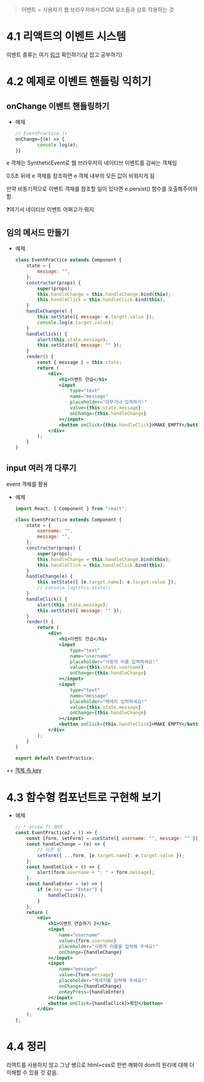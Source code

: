 > 이벤트 = 사용자가 웹 브라우저에서 DOM 요소들과 상호 작용하는 것

# 4.1 리액트의 이벤트 시스템

이벤트 종류는 여기 [링크](https://reactjs.org/docs/events.html) 확인하기(날 잡고 공부하기)

# 4.2 예제로 이벤트 핸들링 익히기

## onChange 이벤트 핸들링하기

-   예제

    ```jsx
    // EventPractice.js
    onChange={(e) => {
    		console.log(e);
    }}
    ```

e 객체는 SyntheticEvent로 웹 브라우저의 네이티브 이벤트를 감싸는 객체임

0.5초 뒤에 e 객체를 참조하면 e 객체 내부의 모든 값이 비워지게 됨

만약 비동기적으로 이벤트 객체를 참조할 일이 있다면 e.persist() 함수를 호출해주어야 함.

❓여기서 네이티브 이벤트 어쩌고가 뭐지

## 임의 메서드 만들기

-   예제

    ```jsx
    class EventPractice extends Component {
        state = {
            message: "",
        };
        constructor(props) {
            super(props);
            this.handleChange = this.handleChange.bind(this);
            this.handleClick = this.handleClick.bind(this);
        }
        handleChange(e) {
            this.setState({ message: e.target.value });
            console.log(e.target.value);
        }
        handleClick() {
            alert(this.state.message);
            this.setState({ message: "" });
        }
        render() {
            const { message } = this.state;
            return (
                <div>
                    <h1>이벤트 연습</h1>
                    <input
                        type="text"
                        name="message"
                        placeholder="아무거나 입력하기!"
                        value={this.state.message}
                        onChange={this.handleChange}
                    ></input>
                    <button onClick={this.handleClick}>MAKE EMPTY</button>
                </div>
            );
        }
    }
    ```

## input 여러 개 다루기

event 객체를 활용

-   예제

    ```jsx
    import React, { Component } from "react";

    class EventPractice extends Component {
        state = {
            username: "",
            message: "",
        };
        constructor(props) {
            super(props);
            this.handleChange = this.handleChange.bind(this);
            this.handleClick = this.handleClick.bind(this);
        }
        handleChange(e) {
            this.setState({ [e.target.name]: e.target.value });
            // console.log(this.state);
        }
        handleClick() {
            alert(this.state.message);
            this.setState({ message: "" });
        }
        render() {
            return (
                <div>
                    <h1>이벤트 연습</h1>
                    <input
                        type="text"
                        name="username"
                        placeholder="사용자 이름 입력하세요!"
                        value={this.state.username}
                        onChange={this.handleChange}
                    ></input>
                    <input
                        type="text"
                        name="message"
                        placeholder="메세지 입력하세요!"
                        value={this.state.message}
                        onChange={this.handleChange}
                    ></input>
                    <button onClick={this.handleClick}>MAKE EMPTY</button>
                </div>
            );
        }
    }

    export default EventPractice;
    ```

++ [객체 속 key](https://www.notion.so/key-5bdebc05d9ae425fb634071e14a0e818)

# 4.3 함수형 컴포넌트로 구현해 보기

-   예제

    ```jsx
    // * arrow ft 형태
    const EventPractice2 = () => {
        const [form, setForm] = useState({ username: "", message: "" });
        const handleChange = (e) => {
            // 다른 점
            setForm({ ...form, [e.target.name]: e.target.value });
        };
        const handleClick = () => {
            alert(form.username + ": " + form.message);
        };
        const handleEnter = (e) => {
            if (e.key === "Enter") {
                handleClick();
            }
        };
        return (
            <div>
                <h1>이벤트 연습하기 2</h1>
                <input
                    name="username"
                    value={form.username}
                    placeholder="사용자 이름을 입력해 주세요!"
                    onChange={handleChange}
                ></input>
                <input
                    name="message"
                    value={form.message}
                    placeholder="메세지를 입력해 주세요!"
                    onChange={handleChange}
                    onKeyPress={handleEnter}
                ></input>
                <button onClick={handleClick}>확인</button>
            </div>
        );
    };
    ```

# 4.4 정리

리액트를 사용하지 않고 그냥 쌩으로 html+css로 한번 해봐야 dom의 원리에 대해 더 이해할 수 있을 것 같음.
